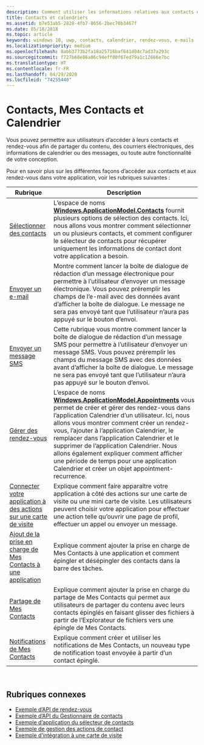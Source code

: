 ```yaml
---
description: Comment utiliser les informations relatives aux contacts et calendriers dans votre application UWP.
title: Contacts et calendriers
ms.assetid: b7e53ab5-2828-4fb7-8656-2bec70b3467f
ms.date: 05/18/2018
ms.topic: article
keywords: windows 10, uwp, contacts, calendrier, rendez-vous, e-mails
ms.localizationpriority: medium
ms.openlocfilehash: 8abb3773b2fa18a25716baf641d04c7ad37a293c
ms.sourcegitcommit: f727b68e86a86c94eff00f67ed79a1c12666e7bc
ms.translationtype: HT
ms.contentlocale: fr-FR
ms.lasthandoff: 04/29/2020
ms.locfileid: "74255440"
---
```

# <a name="contacts-my-people-and-calendar"></a>Contacts, Mes Contacts et Calendrier


Vous pouvez permettre aux utilisateurs d’accéder à leurs contacts et rendez-vous afin de partager du contenu, des courriers électroniques, des informations de calendrier ou des messages, ou toute autre fonctionnalité de votre conception.

Pour en savoir plus sur les différentes façons d’accéder aux contacts et aux rendez-vous dans votre application, voir les rubriques suivantes :

| Rubrique | Description |
|-------|-------------|
| [Sélectionner des contacts](selecting-contacts.md) | L’espace de noms [<strong>Windows.ApplicationModel.Contacts</strong>](https://docs.microsoft.com/uwp/api/Windows.ApplicationModel.Contacts) fournit plusieurs options de sélection des contacts. Ici, nous allons vous montrer comment sélectionner un ou plusieurs contacts, et comment configurer le sélecteur de contacts pour récupérer uniquement les informations de contact dont votre application a besoin. |
| [Envoyer un e-mail](sending-email.md) | Montre comment lancer la boîte de dialogue de rédaction d’un message électronique pour permettre à l’utilisateur d’envoyer un message électronique. Vous pouvez préremplir les champs de l’e-mail avec des données avant d’afficher la boîte de dialogue. Le message ne sera pas envoyé tant que l’utilisateur n’aura pas appuyé sur le bouton d’envoi. |
| [Envoyer un message SMS](sending-an-sms-message.md) | Cette rubrique vous montre comment lancer la boîte de dialogue de rédaction d’un message SMS pour permettre à l’utilisateur d’envoyer un message SMS. Vous pouvez préremplir les champs du message SMS avec des données avant d’afficher la boîte de dialogue. Le message ne sera pas envoyé tant que l’utilisateur n’aura pas appuyé sur le bouton d’envoi. |
| [Gérer des rendez-vous](managing-appointments.md) | L’espace de noms [<strong>Windows.ApplicationModel.Appointments</strong>](https://docs.microsoft.com/uwp/api/Windows.ApplicationModel.Appointments) vous permet de créer et gérer des rendez-vous dans l’application Calendrier d’un utilisateur. Ici, nous allons vous montrer comment créer un rendez-vous, l’ajouter à l’application Calendrier, le remplacer dans l’application Calendrier et le supprimer de l’application Calendrier. Nous allons également expliquer comment afficher une période de temps pour une application Calendrier et créer un objet appointment-recurrence. |
| [Connecter votre application à des actions sur une carte de visite](integrating-with-contacts.md) | Explique comment faire apparaître votre application à côté des actions sur une carte de visite ou une mini carte de visite. Les utilisateurs peuvent choisir votre application pour effectuer une action telle qu’ouvrir une page de profil, effectuer un appel ou envoyer un message. |
| [Ajout de la prise en charge de Mes Contacts à une application](my-people-support.md) | Explique comment ajouter la prise en charge de Mes Contacts à une application et comment épingler et désépingler des contacts dans la barre des tâches. |
| [Partage de Mes Contacts](my-people-sharing.md) | Explique comment ajouter la prise en charge du partage de Mes Contacts qui permet aux utilisateurs de partager du contenu avec leurs contacts épinglés en faisant glisser des fichiers à partir de l’Explorateur de fichiers vers une épingle de Mes Contacts. |
| [Notifications de Mes Contacts](my-people-notifications.md) | Explique comment créer et utiliser les notifications de Mes Contacts, un nouveau type de notification toast envoyée à partir d’un contact épinglé. |

 

## <a name="related-topics"></a>Rubriques connexes

* [Exemple d’API de rendez-vous](https://github.com/Microsoft/Windows-universal-samples/tree/master/Samples/Appointments)
* [Exemple d’API du Gestionnaire de contacts](https://code.msdn.microsoft.com/windowsapps/Contact-manager-API-sample-319bdcef)
* [Exemple d’application du sélecteur de contacts](https://code.msdn.microsoft.com/windowsapps/Contact-Picker-App-sample-fc6677a1)
* [Exemple de gestion des actions de contact](https://code.msdn.microsoft.com/windowsapps/Handling-Contact-Actions-359380e2)
* [Exemple d’intégration à une carte de visite](https://github.com/Microsoft/Windows-universal-samples/tree/master/Samples/ContactCardIntegration)
